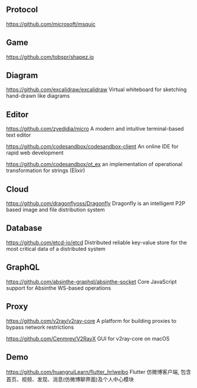 ## Protocol

https://github.com/microsoft/msquic

## Game

https://github.com/tobspr/shapez.io

## Diagram

https://github.com/excalidraw/excalidraw Virtual whiteboard for sketching hand-drawn like diagrams

## Editor

https://github.com/zyedidia/micro A modern and intuitive terminal-based text editor

https://github.com/codesandbox/codesandbox-client An online IDE for rapid web development

https://github.com/codesandbox/ot_ex an implementation of operational transformation for strings (Elixir)

## Cloud

https://github.com/dragonflyoss/Dragonfly Dragonfly is an intelligent P2P based image and file distribution system

## Database

https://github.com/etcd-io/etcd Distributed reliable key-value store for the most critical data of a distributed system

## GraphQL

https://github.com/absinthe-graphql/absinthe-socket Core JavaScript support for Absinthe WS-based operations

## Proxy

https://github.com/v2ray/v2ray-core A platform for building proxies to bypass network restrictions

https://github.com/Cenmrev/V2RayX GUI for v2ray-core on macOS

## Demo

https://github.com/huangruiLearn/flutter_hrlweibo Flutter 仿微博客户端, 包含首页、视频、发现、消息(仿微博聊界面)及个人中心模块
